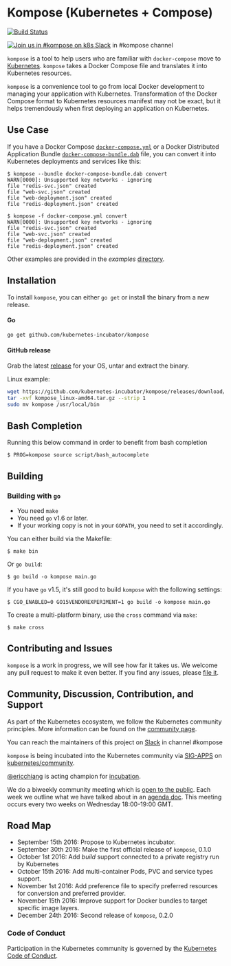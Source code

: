 # Kompose (Kubernetes + Compose)

[![Build Status](https://travis-ci.org/kubernetes-incubator/kompose.svg?branch=master)](https://travis-ci.org/kubernetes-incubator/kompose)

[![Join us in #kompose on k8s Slack](https://s3.eu-central-1.amazonaws.com/ngtuna/join-us-on-slack.png)](http://slack.kubernetes.io) in #kompose channel

`kompose` is a tool to help users who are familiar with `docker-compose` move to [Kubernetes](http://kubernetes.io). `kompose` takes a Docker Compose file and translates it into Kubernetes resources.

`kompose` is a convenience tool to go from local Docker development to managing your application with Kubernetes. Transformation of the Docker Compose format to Kubernetes resources manifest may not be exact, but it helps tremendously when first deploying an application on Kubernetes.

## Use Case

If you have a Docker Compose [`docker-compose.yml`](./examples/docker-compose.yml) or a Docker Distributed Application Bundle [`docker-compose-bundle.dab`](./examples/docker-compose-bundle.dab) file, you can convert it into Kubernetes deployments and services like this:

```console
$ kompose --bundle docker-compose-bundle.dab convert
WARN[0000]: Unsupported key networks - ignoring
file "redis-svc.json" created
file "web-svc.json" created
file "web-deployment.json" created
file "redis-deployment.json" created

$ kompose -f docker-compose.yml convert
WARN[0000]: Unsupported key networks - ignoring
file "redis-svc.json" created
file "web-svc.json" created
file "web-deployment.json" created
file "redis-deployment.json" created
```

Other examples are provided in the _examples_ [directory](./examples).

## Installation 

To install `kompose`, you can either `go get` or install the binary from a new release.

#### Go

```sh
go get github.com/kubernetes-incubator/kompose
```

#### GitHub release

Grab the latest [release](https://github.com/kubernetes-incubator/kompose/releases) for your OS, untar and extract the binary.

Linux example:

```sh
wget https://github.com/kubernetes-incubator/kompose/releases/download/v0.1.2/kompose_linux-amd64.tar.gz
tar -xvf kompose_linux-amd64.tar.gz --strip 1
sudo mv kompose /usr/local/bin
```

## Bash Completion

Running this below command in order to benefit from bash completion

```console
$ PROG=kompose source script/bash_autocomplete
```

## Building

### Building with `go`

- You need `make`
- You need `go` v1.6 or later.
- If your working copy is not in your `GOPATH`, you need to set it accordingly.

You can either build via the Makefile:

```console
$ make bin
```

Or `go build`:

```console
$ go build -o kompose main.go
```

If you have `go` v1.5, it's still good to build `kompose` with the following settings:

```console
$ CGO_ENABLED=0 GO15VENDOREXPERIMENT=1 go build -o kompose main.go
```

To create a multi-platform binary, use the `cross` command via `make`:

```console
$ make cross
```

## Contributing and Issues

`kompose` is a work in progress, we will see how far it takes us. We welcome any pull request to make it even better.
If you find any issues, please [file it](https://github.com/kubernetes-incubator/kompose/issues).

## Community, Discussion, Contribution, and Support

As part of the Kubernetes ecosystem, we follow the Kubernetes community principles. More information can be found on the [community page](http://kubernetes.io/community/).

You can reach the maintainers of this project on [Slack](http://slack.kubernetes.io) in channel #kompose

`kompose` is being incubated into the Kubernetes community via [SIG-APPS](https://github.com/kubernetes/community/tree/master/sig-apps) on [kubernetes/community](https://github.com/kubernetes/community).

[@ericchiang](https://github.com/ericchiang) is acting champion for [incubation](https://github.com/kubernetes/community/blob/master/incubator.md).

We do a biweekly community meeting which is [open to the public](https://bluejeans.com/404059616). Each week we outline what we have talked about in an [agenda doc](https://docs.google.com/document/d/1I5I21Cp_JZ9Az5MgMcu6Hl7m8WQ1Eqk_WeQLHenNom0/edit?usp=sharing). This meeting occurs every two weeks on Wednesday 18:00-19:00 GMT.

## Road Map

* September 15th 2016: Propose to Kubernetes incubator.
* September 30th 2016: Make the first official release of `kompose`, 0.1.0
* October 1st 2016: Add _build_ support connected to a private registry run by Kubernetes
* October 15th 2016: Add multi-container Pods, PVC and service types support.
* November 1st 2016: Add preference file to specify preferred resources for conversion and preferred provider.
* November 15th 2016: Improve support for Docker bundles to target specific image layers.
* December 24th 2016: Second release of `kompose`, 0.2.0

### Code of Conduct

Participation in the Kubernetes community is governed by the [Kubernetes Code of Conduct](code-of-conduct.md).
